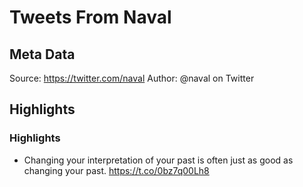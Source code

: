 # Tweets From Naval

## Meta Data

Source:  https://twitter.com/naval 
Author: @naval on Twitter

## Highlights

### Highlights

- Changing your interpretation of your past is often just as good as changing your past. https://t.co/0bz7q00Lh8

